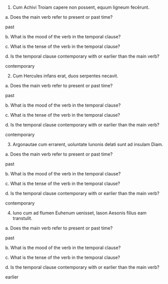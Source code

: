 1. Cum Achivi Troiam capere non possent, equum ligneum fecērunt.

a. Does the main verb refer to present or past time?

past

b. What is the mood of the verb in the temporal clause?



c. What is the tense of the verb in the temporal clause?



d. Is the temporal clause contemporary with or earlier than the main verb?

contemporary

2. Cum Hercules infans erat, duos serpentes necavit.

a. Does the main verb refer to present or past time?

past

b. What is the mood of the verb in the temporal clause?



c. What is the tense of the verb in the temporal clause?



d. Is the temporal clause contemporary with or earlier than the main verb?

contemporary

3. Argonautae cum errarent, uoluntate Iunonis delati sunt ad insulam Diam.

a. Does the main verb refer to present or past time?

past

b. What is the mood of the verb in the temporal clause?



c. What is the tense of the verb in the temporal clause?



d. Is the temporal clause contemporary with or earlier than the main verb?

contemporary

4. Iuno cum ad flumen Euhenum uenisset, Iason Aesonis filius eam transtulit.

a. Does the main verb refer to present or past time?

past

b. What is the mood of the verb in the temporal clause?



c. What is the tense of the verb in the temporal clause?



d. Is the temporal clause contemporary with or earlier than the main verb?

earlier
